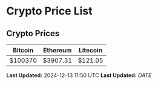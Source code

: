 # Crypto Price List

## Crypto Prices
| Bitcoin | Ethereum | Litecoin |
| ------- | -------- | -------- |
| $100370 | $3907.31 | $121.05 |
**Last Updated:** 2024-12-13 11:50 UTC
**Last Updated:** $DATE$
